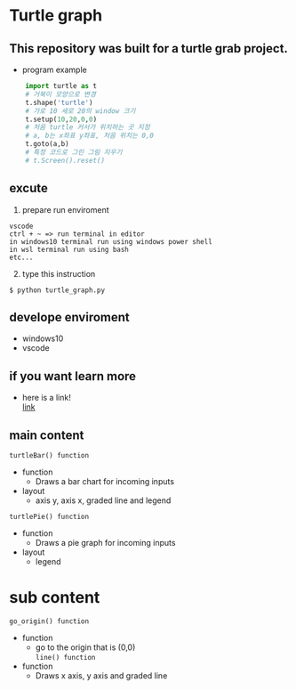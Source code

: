 # Turtle graph

## This repository was built for a turtle grab project.

+ program example

```python
    import turtle as t
    # 거북이 모양으로 변경
    t.shape('turtle')
    # 가로 10 세로 20의 window 크기
    t.setup(10,20,0,0)
    # 처음 turtle 커서가 위치하는 곳 지정 
    # a, b는 x좌표 y좌표, 처음 위치는 0,0
    t.goto(a,b)
    # 특정 코드로 그린 그림 지우기
    # t.Screen().reset()

```

## excute
1. prepare run enviroment
```
vscode 
ctrl + ~ => run terminal in editor
in windows10 terminal run using windows power shell
in wsl terminal run using bash
etc...
```
2. type this instruction
```shell
$ python turtle_graph.py
```

## develope enviroment
+ windows10 
+ vscode

## if you want learn more
+ here is a link!   
[link](https://youtu.be/JHAcgz4XUK0)

## main content
`turtleBar() function`
+ function
    + Draws a bar chart for incoming inputs
+ layout 
    + axis y, axis x, graded line and legend

`turtlePie() function`
+ function
    + Draws a pie graph for incoming inputs
+ layout
    + legend

# sub content
`go_origin() function`
+ function
    + go to the origin that is (0,0)   
`line() function`
+ function
    + Draws x axis, y axis and graded line